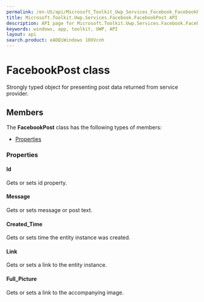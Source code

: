 ```yaml
---
permalink: /en-US/api/Microsoft_Toolkit_Uwp_Services_Facebook_FacebookPost.htm
title: Microsoft.Toolkit.Uwp.Services.Facebook.FacebookPost API 
description: API page for Microsoft.Toolkit.Uwp.Services.Facebook.FacebookPost
keywords: windows, app, toolkit, UWP, API
layout: api
search.product: eADQiWindows 10XVcnh
---
```



# FacebookPost class

Strongly typed object for presenting post data returned from service provider.

## Members

The **FacebookPost** class has the following types of members:

* [Properties](#Properties)

### Properties

#### Id

Gets or sets id property.





#### Message

Gets or sets message or post text.





#### Created_Time

Gets or sets time the entity instance was created.





#### Link

Gets or sets a link to the entity instance.





#### Full_Picture

Gets or sets a link to the accompanying image.




